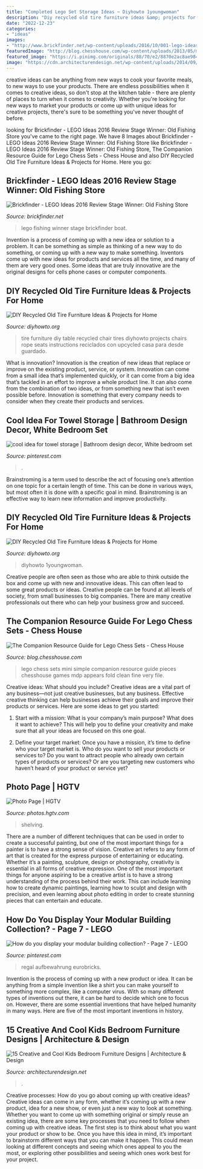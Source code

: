 ```yaml
---
title: "Completed Lego Set Storage Ideas ~ Diyhowto 1youngwoman"
description: "Diy recycled old tire furniture ideas &amp; projects for home"
date: "2022-12-23"
categories:
- "ideas"
images:
- "http://www.brickfinder.net/wp-content/uploads/2016/10/001-lego-ideas-1024x543.jpg"
featuredImage: "http://blog.chesshouse.com/wp-content/uploads/2013/05/minichess.jpg"
featured_image: "https://i.pinimg.com/originals/88/70/e2/8870e2ac8ae984e16757062bedf86719.jpg"
image: "https://cdn.architecturendesign.net/wp-content/uploads/2014/09/3123.jpg"
---
```



creative ideas can be anything from new ways to cook your favorite meals, to new ways to use your products. There are endless possibilities when it comes to creative ideas, so don't stop at the kitchen table - there are plenty of places to turn when it comes to creativity. Whether you're looking for new ways to market your products or come up with unique ideas for creative projects, there's sure to be something you've never thought of before.

	

		
looking for Brickfinder - LEGO Ideas 2016 Review Stage Winner: Old Fishing Store you've came to the right page. We have 8 Images about Brickfinder - LEGO Ideas 2016 Review Stage Winner: Old Fishing Store like Brickfinder - LEGO Ideas 2016 Review Stage Winner: Old Fishing Store, The Companion Resource Guide for Lego Chess Sets - Chess House and also DIY Recycled Old Tire Furniture Ideas &amp; Projects for Home. Here you go:
		
    
## Brickfinder - LEGO Ideas 2016 Review Stage Winner: Old Fishing Store

<img loading=lazy src="http://www.brickfinder.net/wp-content/uploads/2016/10/001-lego-ideas-1024x543.jpg" onerror="this.onerror=null;this.src='https://tse2.mm.bing.net/th?id=OIP.4F8SyKGGUNnDrAjqJKshTQHaD7&amp;pid=15.1';" alt="Brickfinder - LEGO Ideas 2016 Review Stage Winner: Old Fishing Store">

_Source: brickfinder.net_

>lego fishing winner stage brickfinder boat. 

	

Invention is a process of coming up with a new idea or solution to a problem. It can be something as simple as thinking of a new way to do something, or coming up with a new way to make something. Inventors come up with new ideas for products and services all the time, and many of them are very good ones. Some ideas that are truly innovative are the original designs for cells phone cases or computer components.

    
## DIY Recycled Old Tire Furniture Ideas &amp; Projects For Home

<img loading=lazy src="http://www.diyhowto.org/wp-content/uploads/DIYHowto-DIY-Old-Tire-Furniture-Ideas-Projects-05.jpg" onerror="this.onerror=null;this.src='https://tse2.mm.bing.net/th?id=OIP.bP1wFUdzflW6BGbCXR_2ygHaSM&amp;pid=15.1';" alt="DIY Recycled Old Tire Furniture Ideas &amp; Projects for Home">

_Source: diyhowto.org_

>tire furniture diy table recycled chair tires diyhowto projects chairs rope seats instructions reciclados con upcycled casa para desde guardado. 

	

What is innovation?
Innovation is the creation of new ideas that replace or improve on the existing product, service, or system. Innovation can come from a small idea that’s implemented quickly, or it can come from a big idea that’s tackled in an effort to improve a whole product line. It can also come from the combination of two ideas, or from something new that isn’t even possible before. Innovation is something that every company needs to consider when they create their products and services.

    
## Cool Idea For Towel Storage | Bathroom Design Decor, White Bedroom Set

<img loading=lazy src="https://i.pinimg.com/originals/88/70/e2/8870e2ac8ae984e16757062bedf86719.jpg" onerror="this.onerror=null;this.src='https://tse2.mm.bing.net/th?id=OIP.pXZUfi8pPx-zdOOWZRFZlQHaFp&amp;pid=15.1';" alt="cool idea for towel storage | Bathroom design decor, White bedroom set">

_Source: pinterest.com_

>. 

	

Brainstroming is a term used to describe the act of focusing one’s attention on one topic for a certain length of time. This can be done in various ways, but most often it is done with a specific goal in mind. Brainstroming is an effective way to learn new information and improve productivity.

    
## DIY Recycled Old Tire Furniture Ideas &amp; Projects For Home

<img loading=lazy src="https://www.diyhowto.org/wp-content/uploads/DIYHowto-DIY-Old-Tire-Furniture-Ideas-Projects-03.jpg" onerror="this.onerror=null;this.src='https://tse3.mm.bing.net/th?id=OIP.OqMydOwNt5h9lptEqa5pOgHaSM&amp;pid=15.1';" alt="DIY Recycled Old Tire Furniture Ideas &amp; Projects for Home">

_Source: diyhowto.org_

>diyhowto 1youngwoman. 

	

Creative people are often seen as those who are able to think outside the box and come up with new and innovative ideas. This can often lead to some great products or ideas. Creative people can be found at all levels of society, from small businesses to big companies. There are many creative professionals out there who can help your business grow and succeed.

    
## The Companion Resource Guide For Lego Chess Sets - Chess House

<img loading=lazy src="http://blog.chesshouse.com/wp-content/uploads/2013/05/minichess.jpg" onerror="this.onerror=null;this.src='https://tse3.mm.bing.net/th?id=OIP.j247IAAAnO_mfrg_KhVRiAHaF7&amp;pid=15.1';" alt="The Companion Resource Guide for Lego Chess Sets - Chess House">

_Source: blog.chesshouse.com_

>lego chess sets mini simple companion resource guide pieces chesshouse games mdp appears fold clean fine very file. 

	

Creative ideas: What should you include?
Creative ideas are a vital part of any business—not just creative businesses, but any business. Effective creative thinking can help businesses achieve their goals and improve their products or services. Here are some ideas to get you started:
1. Start with a mission: What is your company’s main purpose? What does it want to achieve? This will help you to define your creativity and make sure that all your ideas are focused on this one goal.

2. Define your target market: Once you have a mission, it’s time to define who your target market is. Who do you want to sell your products or services to? Do you want to attract people who already own certain types of products or services? Or are you targeting new customers who haven’t heard of your product or service yet?

    
## Photo Page | HGTV

<img loading=lazy src="https://hgtvhome.sndimg.com/content/dam/images/hgtv/fullset/2015/9/14/0/Jeff-Pelletier_Seattle-Box_Basement-Bar-Lego-Room-crop-vert.jpg.rend.hgtvcom.616.822.suffix/1442413274238.jpeg" onerror="this.onerror=null;this.src='https://tse2.mm.bing.net/th?id=OIP.JpDOhrp9d5VNkcCWd4k5eQHaJ4&amp;pid=15.1';" alt="Photo Page | HGTV">

_Source: photos.hgtv.com_

>shelving. 

	

There are a number of different techniques that can be used in order to create a successful painting, but one of the most important things for a painter is to have a strong sense of vision.
Creative art refers to any form of art that is created for the express purpose of entertaining or educating. Whether it’s a painting, sculpture, design or photography, creativity is essential in all forms of creative expression. One of the most important things for anyone aspiring to be a creative artist is to have a strong understanding of the process behind their work. This can include learning how to create dynamic paintings, learning how to sculpt and design with precision, and even learning about photo editing in order to create stunning pieces that can entertain and educate.

    
## How Do You Display Your Modular Building Collection? - Page 7 - LEGO

<img loading=lazy src="https://i.pinimg.com/originals/eb/9a/81/eb9a81ca6ee863273b5eea4575afc183.jpg" onerror="this.onerror=null;this.src='https://tse2.mm.bing.net/th?id=OIP._BceYTJpOJ8znx_W7_KzYQHaJ4&amp;pid=15.1';" alt="How do you display your modular building collection? - Page 7 - LEGO">

_Source: pinterest.com_

>regal aufbewahrung eurobricks. 

	

Invention is the process of coming up with a new product or idea. It can be anything from a simple invention like a shirt you can make yourself to something more complex, like a computer virus. With so many different types of inventions out there, it can be hard to decide which one to focus on. However, there are some essential inventions that have helped humanity in many ways. Here are five of the most important inventions in history.

    
## 15 Creative And Cool Kids Bedroom Furniture Designs | Architecture &amp; Design

<img loading=lazy src="https://cdn.architecturendesign.net/wp-content/uploads/2014/09/3123.jpg" onerror="this.onerror=null;this.src='https://tse2.mm.bing.net/th?id=OIP.IiVFi7G5ARqaWoER6C9WagHaFf&amp;pid=15.1';" alt="15 Creative and Cool Kids Bedroom Furniture Designs | Architecture &amp; Design">

_Source: architecturendesign.net_

>. 

	

Creative processes: How do you go about coming up with creative ideas?
Creative ideas can come in any form, whether it’s coming up with a new product, idea for a new show, or even just a new way to look at something. Whether you want to come up with something original or simply reuse an existing idea, there are some key processes that you need to follow when coming up with creative ideas. 
The first step is to think about what you want your product or show to be. Once you have this idea in mind, it’s important to brainstorm different ways that you can make it happen. This could mean looking at different concepts and seeing which ones appeal to you the most, or exploring other possibilities and seeing which ones work best for your project.

